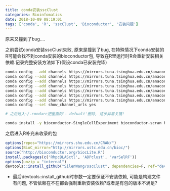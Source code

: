 ```yaml
---
title: conda安装sscClust
categories: Bioinfomatics
date: 2018-10-09 08:19:01
tags: ['conda', 'R', 'sscClust', 'Bioconductor', '安装问题']
---
```


原来又撞到了bug....
<!-- more -->

之前尝试conda安装sscClust失败, 原来是撞到了bug, 在特殊情况下conda安装的R可能会找不到conda安装的bioconductor包, 导致在R里运行时R会重新安装相关依赖.记录完整安装方法如下(假设conda已安装完毕)

```bash
conda config --add channels https://mirrors.tuna.tsinghua.edu.cn/anaconda/pkgs/free/
conda config --add channels https://mirrors.tuna.tsinghua.edu.cn/anaconda/pkgs/main/
conda config --add channels https://mirrors.tuna.tsinghua.edu.cn/anaconda/pkgs/r/
conda config --add channels https://mirrors.tuna.tsinghua.edu.cn/anaconda/pkgs/mro/
conda config --add channels https://mirrors.tuna.tsinghua.edu.cn/anaconda/pkgs/pro/
conda config --add channels https://mirrors.tuna.tsinghua.edu.cn/anaconda/cloud/bioconda/
conda config --add channels https://mirrors.tuna.tsinghua.edu.cn/anaconda/cloud/conda-forge/
conda config --set show_channel_urls yes

# 之后进入~/.condarc把里面的'- defualt'删除, 这步非常关键!

conda install -y bioconductor-SingleCellExperiment bioconductor-scran bioconductor-SC3 bioconductor-zinbwave bioconductor-BiocParallel r-base r-devtools r-rcolorbrewer r-rtsne r-class r-factoextra r-cowplot r-data.table r-ggplot2 r-mass r-rjson r-cluster r-ks r-fields r-doparallel r-plyr r-igraph r-densityclust r-e1071
```

之后进入R补充未收录的包

```R
options(repos="https://mirrors.shu.edu.cn/CRAN/")
options(BioC_mirror="http://mirrors.ustc.edu.cn/bioc/")
source("http://bioconductor.org/biocLite.R")
install.packages(c('RhpcBLASctl', 'ADPclust', 'varSelRF'))
options(unzip = "internal")
devtools::install_github("SilenWang/sscClust", dependencies=F, ref="dev")
```

- 最后devtools::install_github时参数一定要保证不安装依赖, 可能是构建文件有问题, 不管依赖在不在都会强制重新安装依赖?或者是有包的版本不满足?
